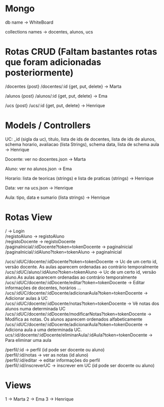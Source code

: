 # Mongo
db name -> WhiteBoard

collections names -> docentes, alunos, ucs

# Rotas CRUD (Faltam bastantes rotas que foram adicionadas posteriormente)
/docentes {post}
/docentes/:id {get, put, delete} -> Marta

/alunos {post}
/alunos/:id {get, put, delete} -> Ema

/ucs {post}
/ucs/:id {get, put, delete} -> Henrique


# Models / Controllers
UC: _id (sigla da uc), titulo, lista de ids de docentes, lista de ids de alunos, schema horario, avaliacao (lista Strings), schema data, lista de schema aula -> Henrique

Docente: ver no docentes.json -> Marta

Aluno: ver no alunos.json -> Ema

Horario: lista de teoricas (strings) e lista de praticas (strings) -> Henrique

Data: ver na ucs.json -> Henrique

Aula: tipo, data e sumario (lista strings) -> Henrique

# Rotas View
/ -> Login  
/registoAluno -> registoAluno  
/registoDocente -> registoDocente  
/paginaInicial/:idDocente?token=tokenDocente -> paginaInicial 
/paginaInicial/:idAluno?token=tokenAluno -> paginaInicial 

/ucs/:idUC/docente/:idDocente?token=tokenDocente -> Uc de um certo id, versão docente. As aulas aparecem ordenadas ao contrário temporalmente 
/ucs/:idUC/aluno/:idAluno?token=tokenAluno -> Uc de um certo id, versão aluno.As aulas aparecem ordenadas ao contrário temporalmente 
/ucs/:idUC/docente/:idDocente/editar?token=tokenDocente -> Editar informações de docentes, horários ...  
/ucs/:idUC/docente/:idDocente/adicionarAula?token=tokenDocente -> Adicionar aulas à UC  
/ucs/:idUC/docente/:idDocente/notas?token=tokenDocente -> Vê notas dos alunos numa determinada UC
/ucs/:idUC/docente/:idDocente/modificarNotas?token=tokenDocente -> Modifica as notas. Os alunos aparecem ordenados alfabeticamente 
/ucs/:idUC/docente/:idDocente/adicionarAula?token=tokenDocente -> Adiciona aula a uma determinada UC.
ucs/:id/docente/:idDocente/eliminarAula/:idAula?token=tokenDocente -> Para eliminar uma aula

/perfil/:id -> perfil (id pode ser docente ou aluno)  
/perfil/:id/notas -> ver as notas (id aluno)  
/perfil/:id/editar -> editar informações do perfil  
/perfil/:id/inscreverUC -> inscrever em UC (id pode ser docente ou aluno)  


# Views

1 -> Marta
2 -> Ema
3 -> Henrique
